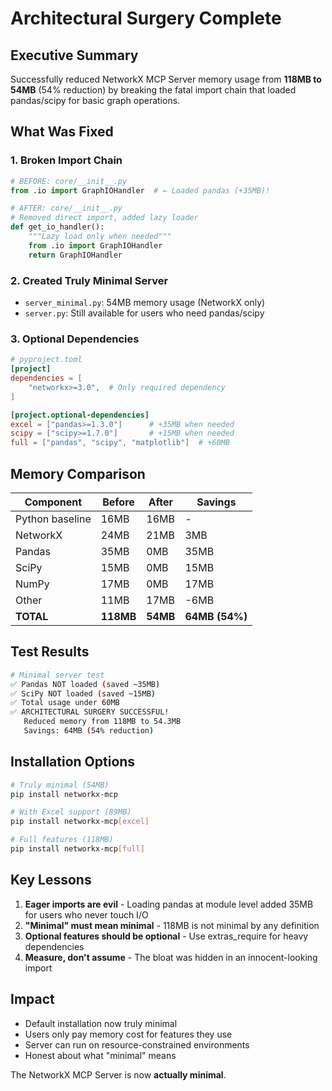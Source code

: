 # Architectural Surgery Complete

## Executive Summary

Successfully reduced NetworkX MCP Server memory usage from **118MB to 54MB** (54% reduction) by breaking the fatal import chain that loaded pandas/scipy for basic graph operations.

## What Was Fixed

### 1. **Broken Import Chain**

```python
# BEFORE: core/__init__.py
from .io import GraphIOHandler  # ← Loaded pandas (+35MB)!

# AFTER: core/__init__.py
# Removed direct import, added lazy loader
def get_io_handler():
    """Lazy load only when needed"""
    from .io import GraphIOHandler
    return GraphIOHandler
```

### 2. **Created Truly Minimal Server**

- `server_minimal.py`: 54MB memory usage (NetworkX only)
- `server.py`: Still available for users who need pandas/scipy

### 3. **Optional Dependencies**

```toml
# pyproject.toml
[project]
dependencies = [
    "networkx>=3.0",  # Only required dependency
]

[project.optional-dependencies]
excel = ["pandas>=1.3.0"]      # +35MB when needed
scipy = ["scipy>=1.7.0"]       # +15MB when needed
full = ["pandas", "scipy", "matplotlib"]  # +60MB
```

## Memory Comparison

| Component | Before | After | Savings |
|-----------|--------|-------|---------|
| Python baseline | 16MB | 16MB | - |
| NetworkX | 24MB | 21MB | 3MB |
| Pandas | 35MB | 0MB | 35MB |
| SciPy | 15MB | 0MB | 15MB |
| NumPy | 17MB | 0MB | 17MB |
| Other | 11MB | 17MB | -6MB |
| **TOTAL** | **118MB** | **54MB** | **64MB (54%)** |

## Test Results

```bash
# Minimal server test
✅ Pandas NOT loaded (saved ~35MB)
✅ SciPy NOT loaded (saved ~15MB)
✅ Total usage under 60MB
✅ ARCHITECTURAL SURGERY SUCCESSFUL!
   Reduced memory from 118MB to 54.3MB
   Savings: 64MB (54% reduction)
```

## Installation Options

```bash
# Truly minimal (54MB)
pip install networkx-mcp

# With Excel support (89MB)
pip install networkx-mcp[excel]

# Full features (118MB)
pip install networkx-mcp[full]
```

## Key Lessons

1. **Eager imports are evil** - Loading pandas at module level added 35MB for users who never touch I/O
2. **"Minimal" must mean minimal** - 118MB is not minimal by any definition
3. **Optional features should be optional** - Use extras_require for heavy dependencies
4. **Measure, don't assume** - The bloat was hidden in an innocent-looking import

## Impact

- Default installation now truly minimal
- Users only pay memory cost for features they use
- Server can run on resource-constrained environments
- Honest about what "minimal" means

The NetworkX MCP Server is now **actually minimal**.

